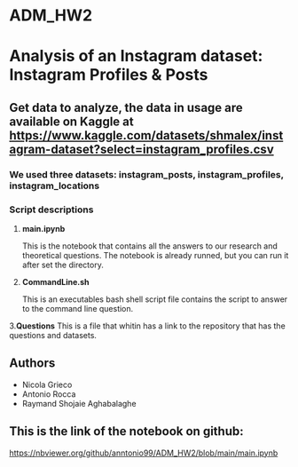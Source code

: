# ADM_HW2

# Analysis of an Instagram dataset: Instagram Profiles & Posts

## Get data to analyze, the data in usage are available on Kaggle at https://www.kaggle.com/datasets/shmalex/instagram-dataset?select=instagram_profiles.csv

### We used three datasets: instagram_posts, instagram_profiles, instagram_locations

### Script descriptions

1. **main.ipynb**

   This is the notebook that contains all the answers to our research and theoretical questions. The notebook is already runned, but you can run it after set the        directory.
   
2. **CommandLine.sh**

    This is an executables bash shell script file contains the script to answer to the command line question.

3.**Questions**
   This is a file that whitin has a link to the repository that has the questions and datasets.
## Authors

- Nicola Grieco
- Antonio Rocca
- Raymand Shojaie Aghabalaghe
    
## This is the link of the notebook on github:

https://nbviewer.org/github/anntonio99/ADM_HW2/blob/main/main.ipynb


